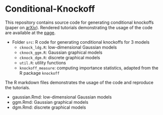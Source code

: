 # Conditional-Knockoff
This repository contains source code for generating conditional knockoffs (paper on [arXiv](https://arxiv.org/abs/1903.02806)).
Rendered tutorials demonstrating the usage of the code are available at the [page](http://lucasjanson.fas.harvard.edu/code/ConditionalKnockoffs).

- Folder `src`: R code for generating conditional knockoffs for 3 models
  - `cknock_ldg.R`: low-dimensional Gaussian models
  - `cknock_ggm.R`: Gaussian graphical models
  - `cknock_dgm.R`: discrete graphical models
  - `util.R`: utility functions
  - `knockoff_measure`: computing importance statistics, adapted from the R package `knockoff`
  
The R markdown files demonstrates the usage of the code and reproduce the tutorials. 
  - gaussian.Rmd: low-dimensional Gaussian models
  - ggm.Rmd: Gaussian graphical models
  - dgm.Rmd: discrete graphical models

